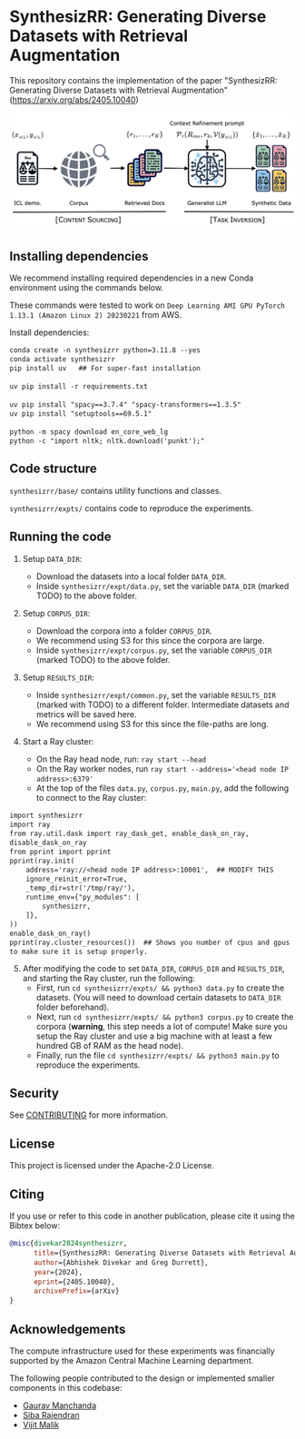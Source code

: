 # SynthesizRR: Generating Diverse Datasets with Retrieval Augmentation

This repository contains the implementation of the paper "SynthesizRR: Generating Diverse Datasets with Retrieval Augmentation" (https://arxiv.org/abs/2405.10040)

![SynthesizRR High Level Diagram](img/high-level-diagram.jpg)

## Installing dependencies

We recommend installing required dependencies in a new Conda environment using the commands below. 

These commands were tested to work on `Deep Learning AMI GPU PyTorch 1.13.1 (Amazon Linux 2) 20230221` from AWS.

Install dependencies:
```commandline
conda create -n synthesizrr python=3.11.8 --yes  
conda activate synthesizrr 
pip install uv   ## For super-fast installation

uv pip install -r requirements.txt

uv pip install "spacy==3.7.4" "spacy-transformers==1.3.5"
uv pip install "setuptools==69.5.1"

python -m spacy download en_core_web_lg
python -c "import nltk; nltk.download('punkt');"
```

## Code structure

`synthesizrr/base/` contains utility functions and classes.

`synthesizrr/expts/` contains code to reproduce the experiments.

## Running the code
1. Setup `DATA_DIR`:
   - Download the datasets into a local folder `DATA_DIR`. 
   - Inside `synthesizrr/expt/data.py`, set the variable `DATA_DIR` (marked TODO) to the above folder.
   
2. Setup `CORPUS_DIR`:
   - Download the corpora into a folder `CORPUS_DIR`. 
   - We recommend using S3 for this since the corpora are large.
   - Inside `synthesizrr/expt/corpus.py`, set the variable `CORPUS_DIR` (marked TODO) to the above folder.

3. Setup `RESULTS_DIR`:
   - Inside `synthesizrr/expt/common.py`, set the variable `RESULTS_DIR` (marked with TODO) to a different folder. Intermediate datasets and metrics will be saved here. 
   - We recommend using S3 for this since the file-paths are long.

4. Start a Ray cluster:
   - On the Ray head node, run: `ray start --head`
   - On the Ray worker nodes, run `ray start --address='<head node IP address>:6379'`
   - At the top of the files `data.py`, `corpus.py`, `main.py`, add the following to connect to the Ray cluster:
```commandline
import synthesizrr
import ray
from ray.util.dask import ray_dask_get, enable_dask_on_ray, disable_dask_on_ray
from pprint import pprint
pprint(ray.init(
    address='ray://<head node IP address>:10001',  ## MODIFY THIS
    ignore_reinit_error=True,
    _temp_dir=str('/tmp/ray/'),
    runtime_env={"py_modules": [
        synthesizrr,
    ]},
))
enable_dask_on_ray()
pprint(ray.cluster_resources())  ## Shows you number of cpus and gpus to make sure it is setup properly.
```

5. After modifying the code to set `DATA_DIR`, `CORPUS_DIR` and `RESULTS_DIR`, and starting the Ray cluster, run the following:
   - First, run `cd synthesizrr/expts/ && python3 data.py` to create the datasets. (You will need to download certain datasets to `DATA_DIR` folder beforehand). 
   - Next, run `cd synthesizrr/expts/ && python3 corpus.py` to create the corpora (**warning**, this step needs a lot of compute! Make sure you setup the Ray cluster and use a big machine with at least a few hundred GB of RAM as the head node). 
   - Finally, run the file `cd synthesizrr/expts/ && python3 main.py` to reproduce the experiments.


## Security

See [CONTRIBUTING](CONTRIBUTING.md#security-issue-notifications) for more information.

## License

This project is licensed under the Apache-2.0 License.

## Citing

If you use or refer to this code in another publication, please cite it using the Bibtex below:

```bibtex
@misc{divekar2024synthesizrr,
      title={SynthesizRR: Generating Diverse Datasets with Retrieval Augmentation}, 
      author={Abhishek Divekar and Greg Durrett},
      year={2024},
      eprint={2405.10040},
      archivePrefix={arXiv}
}
```

## Acknowledgements
The compute infrastructure used for these experiments was financially supported by the Amazon Central Machine Learning department.

The following people contributed to the design or implemented smaller components in this codebase: 
- [Gaurav Manchanda](https://in.linkedin.com/in/gauravmanchanda)
- [Siba Rajendran](https://www.linkedin.com/in/siba-rajendran-920135156/)
- [Vijit Malik](https://scholar.google.com/citations?user=noW8sb8AAAAJ&hl=en)
